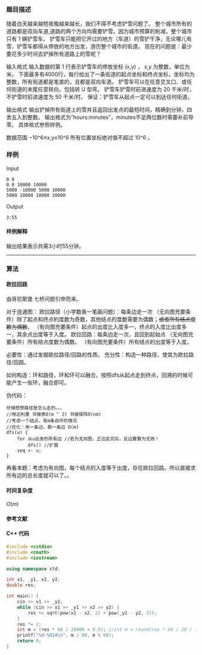 ### 题目描述

随着白天越来越短夜晚越来越长，我们不得不考虑铲雪问题了。
整个城市所有的道路都是双向车道,道路的两个方向均需要铲雪。因为城市预算的削减，整个城市只有 1 辆铲雪车。
铲雪车只能把它开过的地方（车道）的雪铲干净，无论哪儿有雪，铲雪车都得从停放的地方出发，游历整个城市的街道。
现在的问题是：最少要花多少时间去铲掉所有道路上的雪呢？

输入格式
输入数据的第  1  行表示铲雪车的停放坐标  (x,y) ， x,y  为整数，单位为米。
下面最多有4000行，每行给出了一条街道的起点坐标和终点坐标，坐标均为整数，所有街道都是笔直的，且都是双向车道。
铲雪车可以在任意交叉口、或任何街道的末尾任意转向，包括转  U  型弯。
铲雪车铲雪时前进速度为  20  千米/时，不铲雪时前进速度为  50  千米/时。
保证：铲雪车从起点一定可以到达任何街道。

输出格式
输出铲掉所有街道上的雪并且返回出发点的最短时间，精确到分钟，四舍五入到整数。
输出格式为”hours:minutes”，minutes不足两位数时需要补前导零。
具体格式参照样例。

数据范围
−10^6≤x,y≤10^6 
所有位置坐标绝对值不超过  10^6 。

### 样例

Input

```
0 0
0 0 10000 10000
5000 -10000 5000 10000
5000 10000 10000 10000
```

Output

```
3:55
```

#### 样例解释
输出结果表示共需3小时55分钟。

----------

### 算法
#### 欧拉回路

由哥尼斯堡 七桥问题引申而来。

对于连通图：
欧拉路径（小学数奥一笔画问题）：每条边走一次
（无向图充要条件）除了起点和终点的度数为奇数，其他结点的度数需要为偶数；~~或者所有结点度数为偶数~~。
（有向图充要条件）起点的出度比入度多一，终点的入度比出度多一，其余点出度等于入度。
欧拉回路：每条边走一次，且回到起始点
（无向图充要条件）所有结点度数为偶数。
（有向图充要条件）所有结点的出度等于入度。

必要性：通过发掘欧拉路径/回路的性质。
充分性：构造一种路径，使其为欧拉路径/回路。

如何构造：环和路径，环和环可以融合。按照dfs从起点走到终点，回溯的时候可能产生一些环，融合即可。

伪代码：
```
仔细想想路径是怎么走的。。。
//用边判重 邻接表O(m ^ 2) 邻接矩阵O(nm)
//考虑一个结点，有m条自环的情况
//优化：用一条边，删一条边 O(m)
dfs(u) {
	for 从u出发的所有边 //若为无向图，正边走完后，反边要置为无效！
		dfs() //扩展
	seq <- u;
}
```

再看本题：考虑为有向图，每个结点的入度等于出度，存在欧拉回路。所以直接求所有边的总长度就可以了。。

#### 时间复杂度

$O(m)$

#### 参考文献

#### C++ 代码

``` cpp
#include <cstdio>
#include <cmath>
#include <iostream>

using namespace std;

int x1, _y1, x2, y2;
double res;

int main() {
    cin >> x1 >> _y1;
    while (cin >> x1 >> _y1 >> x2 >> y2) {
        res += sqrt(pow(x1 - x2, 2) + pow(_y1 - y2, 2));        
    }
    res *= 2;
    int m = (res * 60 / 20000 + 0.5); //int m = round(res * 60 / 20 / 1000);
    printf("%d:%02d\n", m / 60, m % 60);
    return 0;
}
```